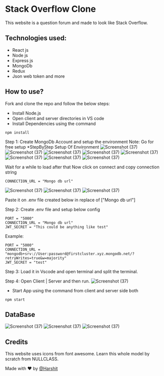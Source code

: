 # Stack Overflow Clone

This website is a question forum and made to look like Stack Overflow.

## Technologies used:

- React js
- Node js
- Express js
- MongoDb
- Redux
- Json web token and more

## How to use?

Fork and clone the repo and follow the below steps:

- Install Node.js
- Open client and server directories in VS code
- Install Dependencies using the command

```
npm install
```

Step 1:
Create MongoDb Account and setup the environment
    Note: Go for free setup
*StepByStep Setup Of Environment
![Screenshot (37)](../main/Screenshots/3.png)
![Screenshot (37)](../main/Screenshots/4.png)
![Screenshot (37)](../main/Screenshots/5.png)
![Screenshot (37)](../main/Screenshots/6.png)
![Screenshot (37)](../main/Screenshots/7.png)
![Screenshot (37)](../main/Screenshots/8.png)
![Screenshot (37)](../main/Screenshots/9.png)
![Screenshot (37)](../main/Screenshots/10.png)

Wait for a while to load after that Now click on connect and copy connection string

```
CONNECTION_URL = "Mongo db url"
```

![Screenshot (37)](../main/Screenshots/11.png)
![Screenshot (37)](../main/Screenshots/12.png)
![Screenshot (37)](../main/Screenshots/13.png)


Paste it on .env file created below in replace of ["Mongo db url"]

Step 2:
Create .env file and setup below config

```
PORT = "5000"
CONNECTION_URL = "Mongo db url"
JWT_SECRET = "This could be anything like test"
```

Example:
```
PORT = "5000"
CONNECTION_URL = "mongodb+srv://User:password@firstcluster.xyz.mongodb.net/?retryWrites=true&w=majority"
JWT_SECRET = "test"
```

Step 3:
Load it in Vscode and open terminal and split the terminal.

Step 4:
Open Client | Server and then run.
![Screenshot (37)](../main/Screenshots/2.png)

- Start App using the command from client and server side both

```
npm start
```

## DataBase
![Screenshot (37)](../main/Screenshots/14.png)
![Screenshot (37)](../main/Screenshots/15.png)
![Screenshot (37)](../main/Screenshots/16.png)


## Credits

This website uses icons from font awesome.
Learn this whole model by scratch from NULLCLASS.

Made with ❤️ by [@Harshit](https://www.linkedin.com/in/harshitjoc/)

